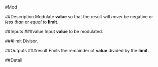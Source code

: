 #Mod

##Description
Modulate **value** so that the result will _never_ be negative or _less than_ or _equal_ to **limit**.

##Inputs
###value
Input **value** to be modulated.

###limit
Divisor.

##Outputs
###result
Emits the remainder of **value** divided by the **limit**.

##Detail

